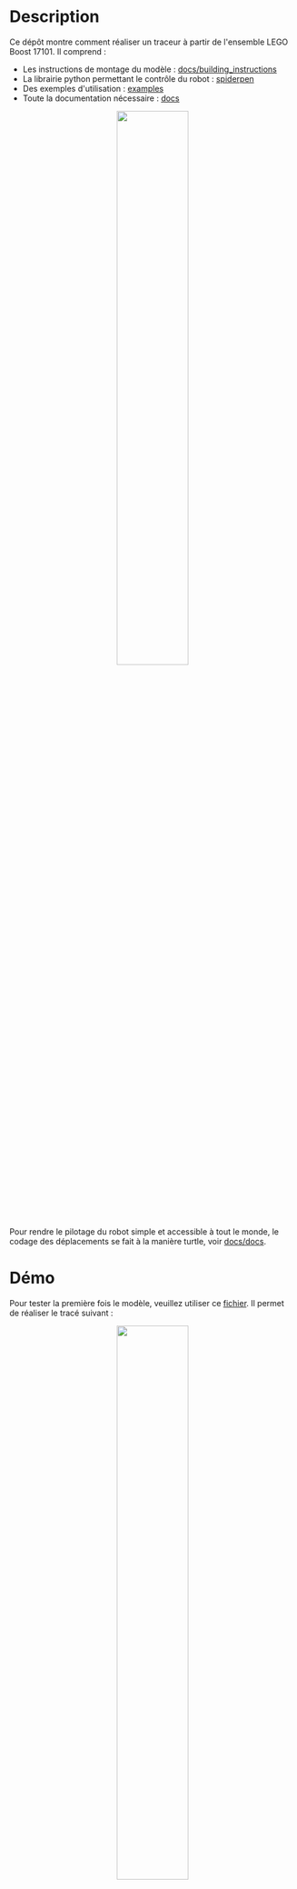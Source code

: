 # Description

Ce dépôt montre comment réaliser un traceur à partir de l'ensemble LEGO Boost 17101. Il comprend :
- Les instructions de montage du modèle : [docs/building_instructions](https://github.com/valentin-burillier/spiderpen/blob/main/docs/building_instructions.pdf)
- La librairie python permettant le contrôle du robot : [spiderpen](https://github.com/valentin-burillier/spiderpen/tree/main/spiderpen)
- Des exemples d'utilisation : [examples](https://github.com/valentin-burillier/spiderpen/tree/main/examples)
- Toute la documentation nécessaire : [docs](https://github.com/valentin-burillier/spiderpen/tree/main/docs)

<p align="center" width="100%">
    <img width="50%" src="https://user-images.githubusercontent.com/93446869/179218640-bc38fe10-068a-4bd8-b7af-3a2945f7dc68.jpg">
</p>

Pour rendre le pilotage du robot simple et accessible à tout le monde, le codage des déplacements se fait à la manière turtle, voir [docs/docs](https://github.com/valentin-burillier/spiderpen/blob/main/docs/docs.md).

# Démo

Pour tester la première fois le modèle, veuillez utiliser ce [fichier](https://github.com/valentin-burillier/spiderpen/tree/main/test/demo.py). Il permet de réaliser le tracé suivant :

<p align="center" width="100%">
    <img width="50%" src="https://user-images.githubusercontent.com/93446869/179033485-693fdbc0-0fcc-4398-8c2a-5bdf4143ba4c.jpg">
</p>

Cela permet de mettre en évidence / vérifier :
- La bonne communication entre l'ordinateur et le Hub.
- La rectitude des lignes tracées.
- L'accesibilité à la zone maximale de dessin.

- Le respect des longueurs de chacun des rubans : `L_G` et `L_D`.
- Le respect des longueurs tracées : Dx correspond à une demi-longueur à l'horizontale et Dy une demi-longueur à la verticale.

Chacun de ces critères n'est pas vérifié parfaitemt par le modèle. Ils dépendent principalement des mesures initiales des longueurs des rubans `L_Gi` et `LD_i` (Voir [docs/docs](https://github.com/valentin-burillier/spiderpen/blob/main/docs/docs.md) pour plus d'info).
En général, les lignes ne sont pas parfaitement rectilignes. Il y a une déviation. Et les longueurs sont conformes à 2-3% près.

Si l'étalonnage correspond à vos attentes en matière de qualité de tracé, vous pouvez utiliser les valeurs affichées pour `L_G` et `L_D` comme longueurs initiales pour la prochaine connexion.

# Exemples

<p align="center" width="100%">
    <img width="49%" src="https://user-images.githubusercontent.com/93446869/179190675-196e5ab6-85cf-4cc2-a4e9-f096deb4ad0e.jpg">
    <img width="49%" src="https://user-images.githubusercontent.com/93446869/179190701-a03bc5a8-1ae3-4d99-bd7b-6dd275e11dee.jpg">    
</p>

# Installation

_Veuillez noter que la bibliothèque `pylgbst` nécessite l'installation de bibliothèques pour le contrôle Bluetooth comme indiqué [ici](https://github.com/undera/pylgbst/blob/master/README.md)._

Installez la bibliothèque "spiderpen" comme cela :
```bash
pip install spiderpen
```

# Disclamer

- Ce modèle reste compliqué à mettre en place d'un point de vue hardware : Il peut se décrocher, se démonter et les rubans peuvent s'emmêler. Soyez patient !
- La bibliothèque n'est pas parfaite, des bugs peuvent avoir lieu. Dans ce cas, merci de les signaler pour pouvoir les résoudre.
- Des fautes d'orthographe ou des imprécisions peuvent également se cacher dans ce dépôt. 
- Partagez les applications cool que vous avez faites ( :

# TODO

- Rédiger le fichier documentant le fonctionnement de l'algorithme de déplacement
- "Angliser" le tout

# Références

- https://www.youtube.com/watch?v=HU9SaCFnCng / https://www.youtube.com/watch?v=5x0n29MjIi8 - Les vidéos qui ont inspiré ce dépôt.
- https://github.com/undera/pylgbst - La librairie permettant le contrôle du Hub.
